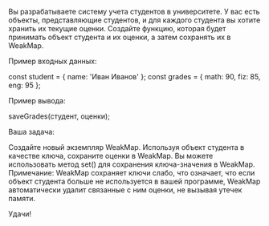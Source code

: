 Вы разрабатываете систему учета студентов в университете. У вас есть объекты, представляющие студентов, и для каждого студента вы хотите хранить их текущие оценки. Создайте функцию, которая будет принимать объект студента и их оценки, а затем сохранять их в WeakMap.



Пример входных данных:

const student = { name: 'Иван Иванов' };
const grades = { math: 90, fiz: 85, eng: 95 };


Пример вывода:

saveGrades(студент, оценки);


Ваша задача:

Создайте новый экземпляр WeakMap.
Используя объект студента в качестве ключа, сохраните оценки в WeakMap.
Вы можете использовать метод set() для сохранения ключа-значения в WeakMap.
Примечание: WeakMap сохраняет ключи слабо, что означает, что если объект студента больше не используется в вашей программе, WeakMap автоматически удалит связанные с ним оценки, не вызывая утечек памяти.

Удачи!